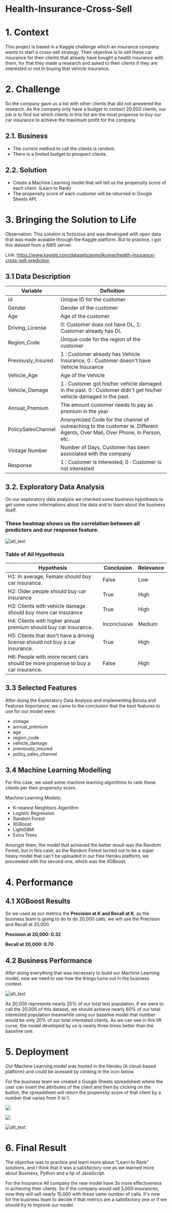# Health-Insurance-Cross-Sell

# 1. Context
This project is based in a Kaggle challenge which an insurance company wants to start a cross-sell strategy. Their objective is to sell these car insurance for their clients that already have bought a health insurance with them, for that they made a research and asked to their clients if they are interested or not in buying that vehicle insurance.

# 2. Challenge
So the company gave us a list with other clients that did not answered the research. As the company only have a budget to contact 20.000 clients, our job is to find out which clients in this list are the most propense to buy our car insurance to achieve the maximum profit for the company.

## 2.1. Business
- The current method to call the clients is random.
- There is a limited budget to prospect clients.

## 2.2. Solution
- Create a Machine Learning model that will tell us the propensity score of each client. (Learn to Rank)
- The propensity score of each customer will be returned in Google Sheets API.

# 3. Bringing the Solution to Life

Observation: This solution is ficticious and was developed with open data that was made avaiable through the Kaggle platform. But to practice, I got this dataset from a AWS server.

Link: https://www.kaggle.com/datasets/anmolkumar/health-insurance-cross-sell-prediction

## 3.1 Data Description

| Variable | Definition |
| -------- | ---------- |
| id	               | Unique ID for the customer |
| Gender             | Gender of the customer |
| Age	               | Age of the customer |
| Driving_License    | 0: Customer does not have DL, 1: Customer already has DL |
| Region_Code     	 | Unique code for the region of the customer |
| Previously_Insured | 1 : Customer already has Vehicle Insurance, 0 : Customer doesn't have Vehicle Insurance |
| Vehicle_Age        |	Age of the Vehicle |
| Vehicle_Damage     |	1 : Customer got his/her vehicle damaged in the past. 0 : Customer didn't get his/her vehicle damaged in the past. |
| Annual_Premium     |	The amount customer needs to pay as premium in the year | 
| PolicySalesChannel |	Anonymized Code for the channel of outreaching to the customer ie. Different Agents, Over Mail, Over Phone, In Person, etc. |
| Vintage	Number     | Number of Days, Customer has been associated with the company |
| Response           |	1 : Customer is interested, 0 : Customer is not interested |


## 3.2. Exploratory Data Analysis
On our exploratory data analysis we checked some business hypothesis to get some some informations about the data and to learn about the business itself.


### These heatmap shows us the correlation between all predictors and our response feature.

![alt_text](https://github.com/jaohenritm/Health-Insurance-Cross-Sell/blob/main/img/HeatMap.png)


### Table of All Hypothesis
|Hypothesis  |  Conclusion   | Relevance |
|------------|  ------------ | -----------|
|H1: In average, Female should buy car insurance.                                 | False | Low |
|H2: Older people should buy car insurance                                        | True | High |
|H3: Clients with vehicle damage should buy more car insurance                    | True | High |
|H4: Clients with higher annual premium should buy car insurance.                 | Inconclusive | Medium |
|H5: Clients that don't have a driving license should not buy a car insurance.    | True  | High |
|H6: People with more recent cars should be more propense to buy a car insurance. | False | High |


## 3.3 Selected Features

After doing the Exploratory Data Analysis and implementing Boruta and Features Importance, we came to the conclusion that the best features to use for our model were: 

- vintage
- annual_premium
- age
- region_code
- vehicle_damage
- previously_insured
- policy_sales_channel

## 3.4 Machine Learning Modelling
For this case, we used some machine learning algorithms to rank these clients per their propensity score.

Machine Learning Models:
- K-nearest Neighbors Algorithm
- Logistic Regression
- Random Forest
- XGBoost
- LightGBM
- Extra Trees


Amongst them, the model that achieved the better result was the Random Forest, but in this case, as the Random Forest turned out to be a super heavy model that can't be uploaded in our free Heroku platform, we proceeded with the second one, which was the XGBoost.

# 4. Performance

## 4.1 XGBoost Results
So we used as our metrics the **Precision at K and Recall at K**, as the business team is going to do to do 20,000 calls, we will use the Precision and Recall at 20,000.

**Precision at 20,000: 0.32**

**Recall at 20,000: 0.70**

## 4.2 Business Performance
After doing everything that was necessary to build our Machine Learning model, now we need to see how the things turns out in the business context.

![alt_text](https://github.com/jaohenritm/Health-Insurance-Cross-Sell/blob/main/img/results.png)

As 20,000 represents nearly 20% of our total test population, if we were to call the 20,000 of this dataset, we should achieve nearly 60% of our total interested population meanwhile using our baseline model that number would be only 20% of our total interested clients. As we can see in this lift curve, the model developed by us is nearly three times better than the baseline one.

# 5. Deployment
Our Machine Learning model was hosted in the Heroku (A cloud-based platform) and could be acessed by clinking in the icon below.

For the business team we created a Google Sheets spreadsheet where the user can insert the attributes of the client and then by clicking on the button, the spreadsheet will return the propensity score of that client by a number that varies from 0 to 1.

<a href="https://hics-model.herokuapp.com/" target="_blank"><img src="https://img.shields.io/badge/Heroku-430098?style=for-the-badge&logo=heroku&logoColor=white" target="_blank"></a>
</div>

<a href="https://docs.google.com/spreadsheets/d/1z4MgVGyOG4tLDsUY_-qb9z0Wxf9WL_nMA-f6uzluXYQ/edit" target="_blank"><img src="https://img.shields.io/badge/Google%20Sheets-34A853?style=for-the-badge&logo=google-sheets&logoColor=white" target="_blank"></a>
</div>

![alt_text](https://github.com/jaohenritm/Health-Insurance-Cross-Sell/blob/main/img/spreadsheet.png)

# 6. Final Result
The objective was to practice and learn more about "Learn to Rank" solutions, and I think that it was a satisfactory one as we learned more about 
Business, Python and a tip of JavaScript.

For the Insurance All company the new model have 3x more effectiveness in achieving their clients. So if the company would sell 5,000 insurances, now they will sell nearly 15,000 with these same number of calls. It's now for the business team to decide if that metrics are a satisfactory one or if we should try to improve our model.
